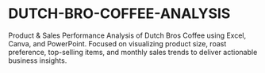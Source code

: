 # DUTCH-BRO-COFFEE-ANALYSIS
Product &amp; Sales Performance Analysis of Dutch Bros Coffee using Excel, Canva, and PowerPoint. Focused on visualizing product size, roast preference, top-selling items, and monthly sales trends to deliver actionable business insights.
